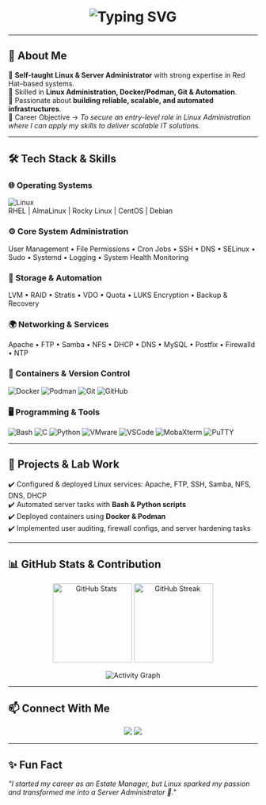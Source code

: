 <!-- README.md for Portfolio Website -->

<h1 align="center">
  <img src="https://readme-typing-svg.herokuapp.com?font=Fira+Code&weight=600&size=28&pause=1000&color=1A73E8&center=true&vCenter=true&width=700&lines=👋+Hi%2C+I'm+Jyotiswaroop+Tripathi;%20Linux+%26+Server+Administrator;%20Automation+with+Python+%26+C;%20Always+Learning+%26+Building" alt="Typing SVG" />
</h1>

---

## 🚀 About Me  
🔹 **Self-taught Linux & Server Administrator** with strong expertise in Red Hat–based systems.  
🔹 Skilled in **Linux Administration, Docker/Podman, Git & Automation**.  
🔹 Passionate about **building reliable, scalable, and automated infrastructures**.  
🔹 Career Objective → *To secure an entry-level role in Linux Administration where I can apply my skills to deliver scalable IT solutions.*  

---

## 🛠️ Tech Stack & Skills  

### 🌐 Operating Systems  
![Linux](https://img.shields.io/badge/Linux-FCC624?style=for-the-badge&logo=linux&logoColor=black)  
RHEL | AlmaLinux | Rocky Linux | CentOS | Debian  

### ⚙️ Core System Administration  
User Management • File Permissions • Cron Jobs • SSH • DNS • SELinux • Sudo • Systemd • Logging • System Health Monitoring  

### 💾 Storage & Automation  
LVM • RAID • Stratis • VDO • Quota • LUKS Encryption • Backup & Recovery  

### 🌍 Networking & Services  
Apache • FTP • Samba • NFS • DHCP • DNS • MySQL • Postfix • Firewalld • NTP  

### 🐳 Containers & Version Control  
![Docker](https://img.shields.io/badge/Docker-2496ED?style=for-the-badge&logo=docker&logoColor=white) 
![Podman](https://img.shields.io/badge/Podman-892CA0?style=for-the-badge&logo=podman&logoColor=white) 
![Git](https://img.shields.io/badge/Git-F05032?style=for-the-badge&logo=git&logoColor=white) 
![GitHub](https://img.shields.io/badge/GitHub-181717?style=for-the-badge&logo=github&logoColor=white)  

### 🖥️ Programming & Tools  
![Bash](https://img.shields.io/badge/Bash_Scripting-4EAA25?style=for-the-badge&logo=gnubash&logoColor=white) 
![C](https://img.shields.io/badge/C-00599C?style=for-the-badge&logo=c&logoColor=white) 
![Python](https://img.shields.io/badge/Python-3776AB?style=for-the-badge&logo=python&logoColor=white) 
![VMware](https://img.shields.io/badge/VMware-607078?style=for-the-badge&logo=vmware&logoColor=white) 
![VSCode](https://img.shields.io/badge/VS%20Code-007ACC?style=for-the-badge&logo=visualstudiocode&logoColor=white) 
![MobaXterm](https://img.shields.io/badge/MobaXterm-2C2D72?style=for-the-badge&logo=windows-terminal&logoColor=white) 
![PuTTY](https://img.shields.io/badge/PuTTY-35495E?style=for-the-badge&logo=gnometerminal&logoColor=white)

---

## 📌 Projects & Lab Work  
✔️ Configured & deployed Linux services: Apache, FTP, SSH, Samba, NFS, DNS, DHCP  
✔️ Automated server tasks with **Bash & Python scripts**  
✔️ Deployed containers using **Docker & Podman**  
✔️ Implemented user auditing, firewall configs, and server hardening tasks  

---

## 📊 GitHub Stats & Contribution  

<p align="center">
  <img src="https://github-readme-stats.vercel.app/api?username=jyotiswaroop20&show_icons=true&theme=radical" alt="GitHub Stats" height="160px"/>
  <img src="https://readme-streak-stats.herokuapp.com/?user=jyotiswaroop20&theme=radical" alt="GitHub Streak" height="160px"/>
</p>

<p align="center">
  <img src="https://github-readme-activity-graph.vercel.app/graph?username=jyotiswaroop20&theme=redical&hide_border=true" alt="Activity Graph"/>
</p>

---

## 📫 Connect With Me  

<p align="center">
  <a href="mailto:Jyotiswaroop.niit1@gmail.com"><img src="https://img.shields.io/badge/Email-D14836?style=for-the-badge&logo=gmail&logoColor=white"/></a>
  <a href="https://www.linkedin.com/in/jyoti-swaroop-mani-tripathi-741980379/"><img src="https://img.shields.io/badge/LinkedIn-0077b5?style=for-the-badge&logo=linkedin&logoColor=white"/></a>
</p>

---

## ✨ Fun Fact  
*"I started my career as an Estate Manager, but Linux sparked my passion and transformed me into a Server Administrator 🚀."*
